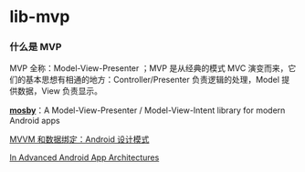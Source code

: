 # lib-mvp

### 什么是 MVP

MVP 全称：Model-View-Presenter ；MVP 是从经典的模式 MVC 演变而来，它们的基本思想有相通的地方：Controller/Presenter 负责逻辑的处理，Model 提供数据，View 负责显示。





**[mosby](https://github.com/sockeqwe/mosby)**：A Model-View-Presenter / Model-View-Intent library for modern Android apps





[MVVM 和数据绑定：Android 设计模式](https://www.raywenderlich.com/636803-mvvm-and-databinding-android-design-patterns)



[In Advanced Android App Architectures](https://www.raywenderlich.com/books/advanced-android-app-architecture)

